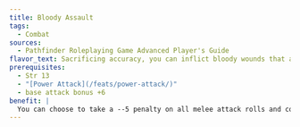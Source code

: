 ```yaml
---
title: Bloody Assault
tags:
  - Combat
sources:
  - Pathfinder Roleplaying Game Advanced Player's Guide
flavor_text: Sacrificing accuracy, you can inflict bloody wounds that are slow to heal.
prerequisites:
  - Str 13
  - "[Power Attack](/feats/power-attack/)"
  - base attack bonus +6
benefit: |
  You can choose to take a --5 penalty on all melee attack rolls and combat maneuver checks to inflict 1d4 points of bleed damage with your weapon melee attacks, in addition to the normal damage dealt by the weapon. A creature continues to take bleed damage every round at the start of its turn. Bleed damage can be stopped by a DC 15 [Heal](/skills/heal/) check or through any magical healing. Bleed damage from this feat does not stack with itself. You must choose to use this feat before making the attack roll, and its effects last until your next turn (although the bleeding lasts until healed, as normal).
---
```


